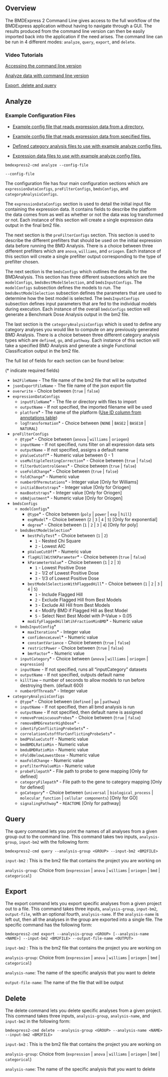 ## Overview

The BMDExpress 2 Command Line gives access to the full workflow of the BMDExpress application without having to navigate through a GUI. The results produced from the command line version can then be easily imported back into the application if the need arises. The command line can be run in 4 different modes: ``analyze``, ``query``, ``export``, and ``delete``. 

### Video Tutorials

[Accessing the command line version](https://www.youtube.com/watch?v=NZgHnV3ZXaw&index=17&list=PLX2Rd5DjtiTeR84Z4wRSUmKYMoAbilZEc)

[Analyze data with command line version](https://www.youtube.com/watch?v=HJPcigf4dTE&t=0s&list=PLX2Rd5DjtiTeR84Z4wRSUmKYMoAbilZEc&index=18)

[Export, delete and query](https://www.youtube.com/watch?v=9W_Vkc7UJo4&index=19&list=PLX2Rd5DjtiTeR84Z4wRSUmKYMoAbilZEc)


## Analyze


### Example Configuration Files
-   [Example config file that reads expression data from a directory. ](https://github.com/auerbachs/BMDExpress-2/blob/master/analyze-config1.json)

-   [Example config file that reads expression data from specified files. ](https://github.com/auerbachs/BMDExpress-2/blob/master/analyze-config2.json)

-   [Defined category analysis files to use with example analyze config files. ](https://github.com/auerbachs/BMDExpress-2/blob/master/defined-category-for-example-cli-analyze.zip)

-   [Expression data files to use with example analyze config files. ](https://github.com/auerbachs/BMDExpress-2/blob/master/expression-data-for-example-cli-analyze.zip)



``bmdexpress2-cmd analyze --config-file``

``--config-file``

The configuration file has four main configuration sections which are ``expressionDataConfigs``, ``preFilterConfigs``, ``bmdsConfigs``, and ``categoryAnalysisConfigs``.

The ``expressionDataConfigs`` section is used to detail the initial input file containing the expression data. It contains fields to describe the platform the data comes from as well as whether or not the data was log transformed or not. Each instance of this section will create a single expression data output in the final bm2 file. 

The next section is the ``preFilterConfigs`` section. This section is used to describe the different prefilters that should be used on the initial expression data before running the BMD Analysis. There is a choice between three different prefilters which are ``anova``, ``williams``, and ``oriogen``.  Each instance of this section will create a single prefilter output corresponding to the type of prefilter chosen. 

The next section is the ``bmdsConfigs`` which outlines the details for the BMDAnalysis. This section has three different subsections which are the ``modelConfigs``, ``bmdsBestModelSelection``, and ``bmdsInputConfigs``.  The ``modelConfigs`` subsection defines the models to run.  The ``bmdsBestModelSelection`` subsection defines the parameters that are used to determine how the best model is selected.  The ``bmdsInputConfigs`` subsection defines input parameters that are fed to the individual models during execution.  Each instance of the overall ``bmdsConfigs`` section will generate a Benchmark Dose Analysis output in the bm2 file.

The last section is the ``categoryAnalysisConfigs`` which is used to define any category analyses you would like to compute on any previously generated BMD Analysis. There is a choice between three different category analysis types which are ``defined``, ``go``, and ``pathway``. Each instance of this section will take a specified BMD Analysis and generate a single Functional Classification output in the bm2 file.

 The full list of fields for each section can be found below:

(* indicate required fields)
* ``bm2FileName`` - The file name of the bm2 file that will be outputted
* ``jsonExportFileName`` - The file name of the json export file
* ``overwrite`` - Choice between (``true`` | ``false``)
* ``expressionDataConfigs``
  * ``inputFileName``* - The file or directory with files to import
  * ``outputName`` - If not specified, the imported filename will be used
  * ``platform``* - The name of the platform ([Use ID column from annotations table](https://github.com/auerbachs/BMDExpress-2/wiki/Additional-Information#supported-microarrays))
  * ``logTransformation``* - Choice between (``NONE`` | ``BASE2`` | ``BASE10`` | ``NATURAL``)
* ``preFilterConfigs``
  * ``@type``* - Choice between (``anova`` | ``williams`` | ``oriogen``)
  * ``inputName`` - If not specified, runs filter on all expression data sets
  * ``outputName`` - If not specified, assigns a default name
  * ``pValueCutoff``* - Numeric value between 0 - 1
  * ``useMultipleTestingCorrection``* - Choice between (``true`` | ``false``)
  * ``filterOutControlGenes``* - Choice between (``true`` | ``false``)
  * ``useFoldChange``* - Choice between (``true`` | ``false``)
  * ``foldChange``* - Numeric value
  * ``numberOfPermutations``* - Integer value [Only for Williams]
  * ``initialBootstraps``* - Integer value [Only for Oriogen]
  * ``maxBootstraps``* - Integer value [Only for Oriogen]
  * ``s0Adjustment``* - Numeric value [Only for Oriogen]
* ``bmdsConfigs``
  * ``modelConfigs``*
    * ``@type``* - Choice between (``poly`` | ``power`` | ``exp`` | ``hill``)
    * ``expModel``* - Choice between (``2`` | ``3`` | ``4`` | ``5``) [Only for exponential]
    * ``degree``* - Choice between (``1`` | ``2`` | ``3`` | ``4``) [Only for poly]
  * ``bmdsBestModelSelection``*
    * ``bestPolyTest``* - Choice between (``1`` | ``2``)
      * ``1`` - Nested Chi Square
      * ``2`` - Lowest AIC
    * ``pValueCutOff``* - Numeric value
    * ``flagHillWithKParameter``* - Choice between (``true`` | ``false``)
    * ``kParameterValue``* - Choice between (``1`` | ``2`` | ``3``)
      * ``1`` - Lowest Positive Dose
      * ``2`` - 1/2 of Lowest Positive Dose
      * ``3`` - 1/3 of Lowest Positive Dose
    * ``bestModelSelectionWithFlaggedHill``* - Choice between (``1`` | ``2`` | ``3`` | ``4`` | ``5``)
      * ``1`` - Include Flagged Hill
      * ``2`` - Exclude Flagged Hill from Best Models
      * ``3`` - Exclude All Hill from Best Models 
      * ``4`` - Modify BMD if Flagged Hill as Best Model
      * ``5`` - Select Next Best Model with P-Value > 0.05
    * ``modifyFlaggedHillWtihFractionMinBMD``* - Numeric value
  * ``bmdsInputConfig``*
    * ``maxIterations``* - Integer value
    * ``confidenceLevel``* - Numeric value
    * ``constantVariance`` - Choice between (``true`` | ``false``)
    * ``restrictPower`` - Choice between (``true`` | ``false``)
    * ``bmrFactor``* - Numeric value
  * ``inputCategory``* - Choice between (``anova`` | ``williams`` | ``oriogen`` | ``expression``)
  * ``inputName`` - If not specified, runs all “inputCategory” datasets
  * ``outputName`` - If not specified, outputs default name
  * ``killTime`` – number of seconds to allow models to run before destroying them. (default 600)
  * ``numberOfThreads``* - Integer value
* ``categoryAnalysisConfigs``
  * ``@type``* - Choice between (``defined`` | ``go`` | ``pathway``)
  * ``inputName`` - If not specified, then all bmd analysis is run
  * ``outputName`` - If not specified, then default name is assigned
  * ``removePromiscuousProbes``* - Choice between (``true`` | ``false``)
  * ``removeBMDGreaterHighDose``* -
  * ``identifyConflictingProbeSets``* -
  * ``correlationCutoffForConflictingProbeSets``* -
  * ``bmdPValueCutoff`` - Numeric value
  * ``bmdBMDLRatioMin`` - Numeric value
  * ``bmduBMDRatioMin`` - Numeric value
  * ``nFoldBelowLowestDose`` - Numeric value
  * ``maxFoldChange`` - Numeric value
  * ``prefilterPValueMin`` - Numeric value
  * ``probeFilepath``* - File path to probe to gene mapping [Only for defined]
  * ``categoryFilepath``* - File path to the gene to category mapping [Only for defined]
  * ``goCategory``* - Choice between (``universal`` | ``biological_process`` | ``molecular_function`` | ``cellular components``) [Only for GO]
  * ``signalingPathway``* - ``REACTOME`` [Only for pathway]



## Query

The query command lets you print the names of all analyses from a given group out to the command line. This command takes two inputs, ``analysis-group``, ``input-bm2`` with the following form:

``bmdexpress2-cmd query --analysis-group <GROUP> --input-bm2 <BM2FILE>``

``input-bm2`` : This is the bm2 file that contains the project you are working on

``analysis-group``: Choice from (``expression`` | ``anova`` | ``williams`` | ``oriogen`` | ``bmd`` | ``categorical``)


## Export

The export command lets you export specific analyses from a given project out to a file. This command takes three inputs, ``analysis-group``, ``input-bm2``, ``output-file``, with an optional fourth, ``analysis-name``. If the ``analysis-name`` is left out, then all the analyses in the group are exported into a single file. The specific command has the following form:

``bmdexpress2-cmd export --analysis-group <GROUP> [--analysis-name <NAME>] --input-bm2 <BM2FILE> --output-file-name <OUTPUT>``

``input-bm2`` : This is the bm2 file that contains the project you are working on

``analysis-group``: Choice from (``expression`` | ``anova`` | ``williams`` | ``oriogen`` | ``bmd`` | ``categorical``)

``analysis-name``: The name of the specific analysis that you want to delete

``output-file-name``: The name of the file that will be output



## Delete

The delete command lets you delete specific analyses from a given project. This command takes three inputs, ``analysis-group``, ``analysis-name``, and ``input-bm2`` in the following form:

``bmdexpress2-cmd delete --analysis-group <GROUP> --analysis-name <NAME> --input-bm2 <BM2FILE>``

``input-bm2`` : This is the bm2 file that contains the project you are working on

``analysis-group``: Choice from (``expression`` | ``anova`` | ``williams`` | ``oriogen`` | ``bmd`` | ``categorical``)

``analysis-name``: The name of the specific analysis that you want to delete





